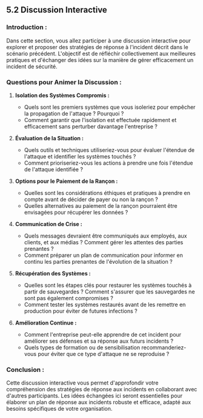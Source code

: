 
## 5.2 Discussion Interactive

### Introduction :
Dans cette section, vous allez participer à une discussion interactive pour explorer et proposer des stratégies de réponse à l'incident décrit dans le scénario précédent. L'objectif est de réfléchir collectivement aux meilleures pratiques et d'échanger des idées sur la manière de gérer efficacement un incident de sécurité.

### Questions pour Animer la Discussion :

1. **Isolation des Systèmes Compromis :**
   - Quels sont les premiers systèmes que vous isoleriez pour empêcher la propagation de l'attaque ? Pourquoi ?
   - Comment garantir que l'isolation est effectuée rapidement et efficacement sans perturber davantage l'entreprise ?

2. **Évaluation de la Situation :**
   - Quels outils et techniques utiliseriez-vous pour évaluer l'étendue de l'attaque et identifier les systèmes touchés ?
   - Comment prioriseriez-vous les actions à prendre une fois l'étendue de l'attaque identifiée ?

3. **Options pour le Paiement de la Rançon :**
   - Quelles sont les considérations éthiques et pratiques à prendre en compte avant de décider de payer ou non la rançon ?
   - Quelles alternatives au paiement de la rançon pourraient être envisagées pour récupérer les données ?

4. **Communication de Crise :**
   - Quels messages devraient être communiqués aux employés, aux clients, et aux médias ? Comment gérer les attentes des parties prenantes ?
   - Comment préparer un plan de communication pour informer en continu les parties prenantes de l'évolution de la situation ?

5. **Récupération des Systèmes :**
   - Quelles sont les étapes clés pour restaurer les systèmes touchés à partir de sauvegardes ? Comment s'assurer que les sauvegardes ne sont pas également compromises ?
   - Comment tester les systèmes restaurés avant de les remettre en production pour éviter de futures infections ?

6. **Amélioration Continue :**
   - Comment l'entreprise peut-elle apprendre de cet incident pour améliorer ses défenses et sa réponse aux futurs incidents ?
   - Quels types de formation ou de sensibilisation recommanderiez-vous pour éviter que ce type d'attaque ne se reproduise ?

### Conclusion :
Cette discussion interactive vous permet d'approfondir votre compréhension des stratégies de réponse aux incidents en collaborant avec d'autres participants. Les idées échangées ici seront essentielles pour élaborer un plan de réponse aux incidents robuste et efficace, adapté aux besoins spécifiques de votre organisation.
